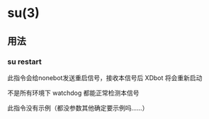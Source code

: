 # su(3)

## 用法

### su restart

此指令会给nonebot发送重启信号，接收本信号后 XDbot 将会重新启动

不是所有环境下 watchdog 都能正常检测本信号

此指令没有示例（都没参数其他确定要示例吗……）
